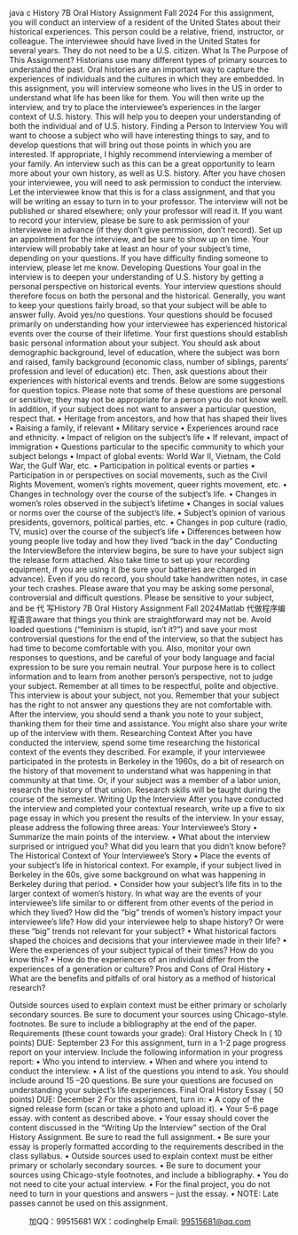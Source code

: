java c
History   7B   Oral   History   Assignment
Fall   2024
For this assignment, you will conduct an   interview   of   a   resident   of the   United   States   about   their   historical experiences.    This   person could   be a   relative, friend,   instructor, or   colleague.      The   interviewee should   have   lived   in the   United States for several years.    They   do   not   need   to   be   a   U.S.   citizen.
What   Is The   Purpose of This Assignment?
Historians   use   many different types of   primary sources to   understand the   past.      Oral   histories   are   an   important way to capture the experiences of   individuals   and the   cultures   in   which   they   are embedded.    In this assignment, you will   interview   someone   who   lives   in   the   US   in   order   to understand what   life   has   been   like for them.    You will then write   up the   interview,   and try to   place   the   interviewee’s experiences   in the   larger context of   U.S.   history.    This will   help you   to   deepen   your   understanding of   both the   individual   and of   U.S.   history.
Finding a   Person to   Interview
You will want to choose a subject   who   will   have   interesting things   to   say,   and   to   develop   questions   that will   bring out those   points   in which you are   interested.
If appropriate,   I   highly   recommend   interviewing a   member of your family.    An   interview   such   as this   can   be a great opportunity to   learn   more about your   own   history,   as   well   as   U.S.   history.
After you   have chosen your   interviewee, you will   need to ask   permission to   conduct   the   interview.      Let the   interviewee   know that this   is for a class assignment,   and   that   you   will   be   writing   an   essay   to turn   in to your   professor.    The   interview will   not   be   published or shared elsewhere;   only   your   professor will   read   it.    If you want to   record your   interview,   please   be   sure   to   ask   permission   of your interviewee   in advance   (if they don’t give   permission, don’t   record).      Set   up   an   appointment for   the interview, and   be sure to show   up on time.      Your   interview   will   probably   take   at   least   an   hour   of   your   subject’s time, depending on your   questions.
If you   have difficulty finding someone to   interview,   please   let   me   know.
Developing Questions
Your goal   in the   interview   is to deepen your   understanding of   U.S.   history   by getting   a   personal   perspective on   historical events.    Your   interview questions should therefore   focus   on   both   the   personal and the   historical. Generally, you want to   keep your   questions fairly   broad,   so   that   your   subject will   be able to answer fully.    Avoid yes/no   questions.
Your questions should   be focused   primarily on   understanding   how your   interviewee   has experienced   historical events over the course   of their   lifetime.
Your first questions should establish   basic   personal   information about your   subject.      You   should   ask   about demographic   background,   level of education, where the subject   was   born   and   raised,   family         background   (economic class,   number of siblings,   parents’   profession and   level of   education)   etc.
Then, ask questions about their experiences   with   historical   events   and trends.
Below are some suggestions for question topics.      Please   note   that   some   of   these   questions   are   personal or sensitive; they   may   not   be appropriate for   a   person you   do   not   know   well.      In   addition,   if   your subject does   not want to answer   a   particular   question,   respect that.
•            Heritage from ancestors, and   how that   has shaped their   lives
•            Raising a family,   if   relevant
•            Military service
•            Experiences around   race and ethnicity.
•            Impact of   religion on the   subject’s   life
•            If   relevant,   impact of   immigration
•            Questions   particular to the specific
community to which your subject   belongs
•            Impact of global events:      World   War   II,
Vietnam, the Cold War, the   Gulf War,   etc.
•            Participation   in   political events or   parties
•            Participation   in or   perspectives on social   movements, such as the   Civil   Rights
Movement, women’s   rights   movement,   queer   rights   movement, etc.
•            Changes   in technology   over the course   of   the subject’s   life.
•            Changes   in women’s   roles observed   in the   subject’s   lifetime
•            Changes   in social values or   norms   over   the course of the   subject’s   life.
•            Subject’s opinion of various   presidents,   governors,   political   parties, etc.
•            Changes   in   pop culture   (radio, TV,   music)   over the course of the   subject’s   life
•            Differences   between   how young   people
live today and   how they   lived “back   in the   day”
Conducting the   InterviewBefore the   interview   begins,   be sure to   have your subject sign the   release form   attached.   Also   take   time to set   up    your   recording equipment,   if you are   using   it   (be   sure your   batteries   are   charged   in      advance).    Even   if you do   record, you should   take   handwritten   notes,   in   case   your   tech   crashes.
Please aware that you   may   be asking some   personal, controversial   and   difficult   questions.      Please   be   sensitive to your subject, and   be 代 写History 7B Oral History Assignment Fall 2024Matlab
代做程序编程语言aware that things   you   think   are   straightforward   may   not   be.      Avoid      loaded questions   (“feminism   is stupid,   isn’t   it?”) and save your   most   controversial   questions for   the         end of the   interview, so that the subject   has   had time to   become   comfortable   with   you.      Also, monitor your own   responses to questions, and   be   careful   of your   body   language   and facial   expression to   be sure you   remain   neutral.    Your   purpose   here   is to collect   information and   to   learn   from another   person’s   perspective,   not to judge your subject.
Remember at all times to   be   respectful,   polite and   objective.    This   interview   is   about your   subject,   not you.    Remember that your subject   has the   right   to   not   answer   any   questions   they   are   not comfortable with.
After the   interview, you should send a thank you   note to   your   subject,   thanking   them   for   their   time   and assistance.    You   might also share your write   up   of the   interview   with   them.
Researching Context
After you   have conducted the   interview, spend some time   researching the   historical   context   of the events they described.    For example,   if your   interviewee   participated   in   the   protests   in   Berkeley   in the   1960s, do a   bit of   research on the   history   of that   movement   to   understand   what   was   happening   in that community at that time.    Or,   if   your   subject   was   a   member   of   a   labor   union,   research   the history of that   union.
Research skills will   be taught during the course   of the   semester.
Writing   Up the   Interview
After you   have conducted the   interview and completed your   contextual   research, write   up   a   five   to   six   page essay   in which you   present the   results of the   interview.      In your   essay,   please   address the following three areas:
Your   Interviewee’s Story
•            Summarize the   main   points of the   interview.
•          What   about the   interview   surprised   or   intrigued you?      What   did   you   learn   that   you   didn’t   know   before?
The   Historical Context of Your   Interviewee’s Story
•          Place   the   events   of   your   subject’s   life   in   historical   context.      For   example,   if   your   subject   lived      in   Berkeley   in the 60s, give some   background on what   was   happening   in   Berkeley   during   that   period.
•          Consider   how   your   subject’s   life   fits   in   to   the   larger   context   of   women’s   history.      In   what   way   are the events of your   interviewee’s   life similar to   or   different from   other   events   of the period   in which they   lived?    How did the “big” trends   of   women’s   history   impact   your   interviewee’s   life?    How did your   interviewee   help to shape   history?   Or   were   these “big”   trends   not   relevant for your subject?
•          What   historical factors   shaped the   choices   and   decisions   that   your   interviewee   made   in   their   life?
•          Were the   experiences   of your   subject   typical   of their   times?      How   do   you   know   this?
•          How   do   the   experiences   of   an   individual   differ   from   the   experiences   of   a   generation   or   culture?
Pros and   Cons of   Oral   History
•          What   are the   benefits   and   pitfalls   of   oral   history   as   a   method   of   historical   research?

Outside sources   used to explain context   must   be either   primary   or   scholarly   secondary   sources.      Be   sure to document your sources   using Chicago-style. footnotes.      Be   sure to   include   a   bibliography   at      the end   of the   paper.
Requirements (these count towards your grade):
Oral   History   Check   In         (   10   points)   DUE:   September   23
For this assignment, turn   in   a   1-2   page   progress   report on your   interview.   Include the following   information   in your   progress   report:
•            Who you   intend to   interview.
•          When   and   where   you   intend   to   conduct   the   interview.
•          A   list   of the   questions you   intend   to   ask.      You   should   include   around   15 –20   questions.   Be   sure your questions are focused on   understanding your   subject’s   life   experiences.
Final   Oral   History   Essay   (   50   points)
DUE:   December   2
For   this   assignment,   turn   in:
•          A   copy   of the   signed   release form   (scan   or   take   a   photo   and   upload   it).
•          Your   5-6   page   essay.   with   content   as   described   above.
•          Your essay   should   cover   the   content   discussed   in   the “Writing   Up   the   Interview”   section   of   the Oral   History Assignment.   Be sure to   read the full assignment.
•          Be   sure   your   essay   is   properly   formatted   according   to   the   requirements   described   in   the   class syllabus.
•          Outside   sources   used   to   explain   context   must   be   either   primary   or   scholarly   secondary   sources.
•          Be   sure   to   document   your   sources   using   Chicago-style   footnotes,   and   include   a   bibliography.
•            You do   not   need to cite your   actual   interview.
•          For   the   final   project,   you   do   not   need   to   turn   in   your   questions   and   answers   – just   the   essay.
•            NOTE:    Late   passes cannot   be   used on   this   assignment.




         
加QQ：99515681  WX：codinghelp  Email: 99515681@qq.com
